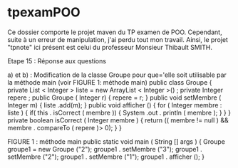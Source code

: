 # tpexamPOO


Ce dossier comporte le projet maven du TP examen de POO. 
Cependant, suite à un erreur de manipulation, j'ai perdu tout mon travail. 
Ainsi, le projet "tpnote" ici présent est celui du professeur Monsieur Thibault SMITH.


Etape 15 : Réponse aux questions 

a) et b) : Modification de la classe Groupe pour que='elle soit utilisable par la méthode main (voir FIGURE 1: méthode main)
public class Groupe {
  private List < Integer > liste = new ArrayList < Integer >() ;
  private Integer repere ;
  public Groupe ( Integer r) {
    repere = r;
  }
  public void setMembre ( Integer m) {
    liste .add(m);
  }
  public void afficher () {
    for ( Integer membre : liste ) {
      if( this . isCorrect ( membre )) {
        System .out . println ( membre );
      }
    }
   }
  private boolean isCorrect ( Integer membre ) {
    return (( membre != null ) && membre . compareTo ( repere )> 0);
  }
}

FIGURE 1 : méthode main
public static void main ( String [] args ) {
  Groupe groupe1 = new Groupe ("2");
  groupe1 . setMembre ("3");
  groupe1 . setMembre ("2");
  groupe1 . setMembre ("1");
  groupe1 . afficher ();
}

